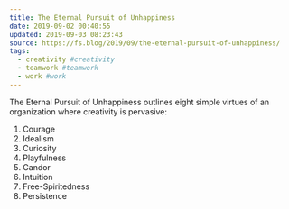 ```yaml
---
title: The Eternal Pursuit of Unhappiness
date: 2019-09-02 00:40:55
updated: 2019-09-03 08:23:43
source: https://fs.blog/2019/09/the-eternal-pursuit-of-unhappiness/
tags:
  - creativity #creativity
  - teamwork #teamwork
  - work #work
---
```

The Eternal Pursuit of Unhappiness outlines eight simple virtues of an organization where creativity is pervasive:
1.  Courage
2.  Idealism
3.  Curiosity
4.  Playfulness
5.  Candor
6.  Intuition
7.  Free-Spiritedness
8.  Persistence
